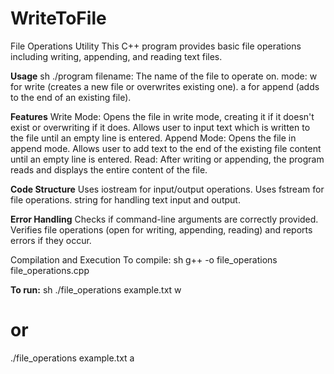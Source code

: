 # WriteToFile
File Operations Utility
This C++ program provides basic file operations including writing, appending, and reading text files.

**Usage**
sh
./program <filename> <mode>
filename: The name of the file to operate on.
mode: 
w for write (creates a new file or overwrites existing one).
a for append (adds to the end of an existing file).

**Features**
Write Mode: 
Opens the file in write mode, creating it if it doesn't exist or overwriting if it does.
Allows user to input text which is written to the file until an empty line is entered.
Append Mode: 
Opens the file in append mode.
Allows user to add text to the end of the existing file content until an empty line is entered.
Read: 
After writing or appending, the program reads and displays the entire content of the file.

**Code Structure**
Uses iostream for input/output operations.
Uses fstream for file operations.
string for handling text input and output.

**Error Handling**
Checks if command-line arguments are correctly provided.
Verifies file operations (open for writing, appending, reading) and reports errors if they occur.

Compilation and Execution
To compile:
sh
g++ -o file_operations file_operations.cpp

**To run:**
sh
./file_operations example.txt w
# or
./file_operations example.txt a
